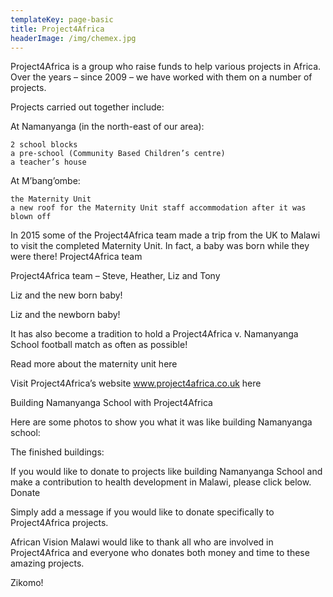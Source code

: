 ```yaml
---
templateKey: page-basic
title: Project4Africa
headerImage: /img/chemex.jpg
---
```


Project4Africa is a group who raise funds to help various projects in Africa. Over the years – since 2009 – we have worked with them on a number of projects.

Projects carried out together include:

At Namanyanga (in the north-east of our area):

    2 school blocks
    a pre-school (Community Based Children’s centre)
    a teacher’s house

At M’bang’ombe:

    the Maternity Unit
    a new roof for the Maternity Unit staff accommodation after it was blown off

In 2015 some of the Project4Africa team made a trip from the UK to Malawi to visit the completed Maternity Unit. In fact, a baby was born while they were there!
Project4Africa team

Project4Africa team – Steve, Heather, Liz and Tony

Liz and the new born baby!

Liz and the newborn baby!

It has also become a tradition to hold a Project4Africa v. Namanyanga School football match as often as possible!

Read more about the maternity unit here

Visit Project4Africa’s website www.project4africa.co.uk here

Building Namanyanga School with Project4Africa

Here are some photos to show you what it was like building Namanyanga school:

The finished buildings:

If you would like to donate to projects like building Namanyanga School and make a contribution to health development in Malawi, please click below.
Donate

Simply add a message if you would like to donate specifically to Project4Africa projects.

African Vision Malawi would like to thank all who are involved in Project4Africa and everyone who donates both money and time to these amazing projects.

Zikomo!
